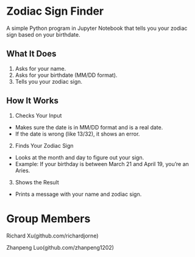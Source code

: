 # Zodiac Sign Finder

A simple Python program in Jupyter Notebook that tells you your zodiac sign based on your birthdate.

## What It Does
1. Asks for your name.
2. Asks for your birthdate (MM/DD format).
3. Tells you your zodiac sign.

## How It Works
1. Checks Your Input
- Makes sure the date is in MM/DD format and is a real date.
- If the date is wrong (like 13/32), it shows an error.
2. Finds Your Zodiac Sign
- Looks at the month and day to figure out your sign.
- Example: If your birthday is between March 21 and April 19, you’re an Aries.
3. Shows the Result
- Prints a message with your name and zodiac sign.

# Group Members
Richard Xu(github.com/richardjorne) 


Zhanpeng Luo(github.com/zhanpeng1202)
